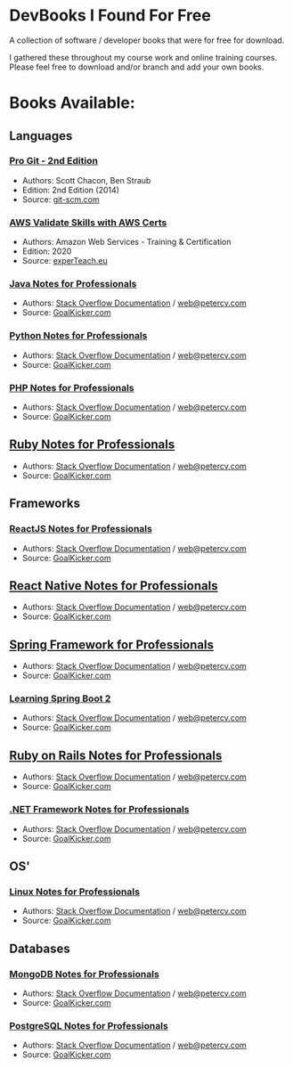# DevBooks I Found For Free
A collection of software / developer books that were for free for download.

I gathered these throughout my course work and online training courses. 
Please feel free to download and/or branch and add your own books.

# Books Available:
## Languages
### [Pro Git - 2nd Edition](https://github.com/hollyjrobertson/DevBooks_FoundForFree/blob/main/ProGit_2ndEdition.pdf "Pro Git - 2nd Edition")
* Authors: Scott Chacon, Ben Straub
* Edition: 2nd Edition (2014)
* Source: [git-scm.com](https://git-scm.com/book/en/v2 "git-scm.com")

### [AWS Validate Skills with AWS Certs](https://github.com/hollyjrobertson/DevBooks_FoundForFree/blob/main/AWS_CertOverivew.pdf "AWS Validate Skills with AWS Certs")
* Authors: Amazon Web Services - Training & Certification
* Edition: 2020
* Source: [experTeach.eu](https://www.experteach.eu/de/assets/files/AWS_T&C_Cert_AllUp_eBook_FINAL_.pdf "experteach.eu")

### [Java Notes for Professionals](https://github.com/hollyjrobertson/DevBooks_FoundForFree/blob/main/JavaNotesForProfessionals.pdf "Java Notes for Professionals")
* Authors: [Stack Overflow Documentation](https://archive.org/details/documentation-dump.7z "Stack Overflow Documentation") / web@petercv.com
* Source: [GoalKicker.com](https://goalkicker.com/ "GoalKicker.com")

### [Python Notes for Professionals](https://github.com/hollyjrobertson/DevBooks_FoundForFree/blob/main/PythonNotesForProfessionals.pdf "Python Notes for Professionals")
* Authors: [Stack Overflow Documentation](https://archive.org/details/documentation-dump.7z "Stack Overflow Documentation") / web@petercv.com
* Source: [GoalKicker.com](https://goalkicker.com/ "GoalKicker.com")

### [PHP Notes for Professionals](https://github.com/hollyjrobertson/DevBooks_FoundForFree/blob/main/PHPNotesForProfessionals.pdf "PHP Notes for Professionals")
* Authors: [Stack Overflow Documentation](https://archive.org/details/documentation-dump.7z "Stack Overflow Documentation") / web@petercv.com
* Source: [GoalKicker.com](https://goalkicker.com/ "GoalKicker.com")

## [Ruby Notes for Professionals](https://github.com/hollyjrobertson/DevBooks_FoundForFree/blob/main/RubyNotesForProfessionals.pdf "Ruby Notes for Professionals")
* Authors: [Stack Overflow Documentation](https://archive.org/details/documentation-dump.7z "Stack Overflow Documentation") / web@petercv.com
* Source: [GoalKicker.com](https://goalkicker.com/ "GoalKicker.com")

## Frameworks
### [ReactJS Notes for Professionals](https://github.com/hollyjrobertson/DevBooks_FoundForFree/blob/main/ReactJSNotesForProfessionals.pdf "ReactJS Notes for Professionals")
* Authors: [Stack Overflow Documentation](https://archive.org/details/documentation-dump.7z "Stack Overflow Documentation") / web@petercv.com
* Source: [GoalKicker.com](https://goalkicker.com/ "GoalKicker.com") 

## [React Native Notes for Professionals](https://github.com/hollyjrobertson/DevBooks_FoundForFree/blob/main/ReactNativeNotesForProfessionals.pdf "React Native Notes for Professionals")
* Authors: [Stack Overflow Documentation](https://archive.org/details/documentation-dump.7z "Stack Overflow Documentation") / web@petercv.com
* Source: [GoalKicker.com](https://goalkicker.com/ "GoalKicker.com")

## [Spring Framework for Professionals](https://github.com/hollyjrobertson/DevBooks_FoundForFree/blob/main/SpringFrameworkNotesForProfessionals.pdf "Spring Framework Notes for Professionals")
* Authors: [Stack Overflow Documentation](https://archive.org/details/documentation-dump.7z "Stack Overflow Documentation") / web@petercv.com
* Source: [GoalKicker.com](https://goalkicker.com/ "GoalKicker.com")

### [Learning Spring Boot 2](https://github.com/hollyjrobertson/DevBooks_FoundForFree/blob/main/LearingSpringBoot2_2ndEdition.pdf "Learning Spring Boot 2")
* Authors: [Stack Overflow Documentation](https://archive.org/details/documentation-dump.7z "Stack Overflow Documentation") / web@petercv.com
* Source: [GoalKicker.com](https://goalkicker.com/ "GoalKicker.com")

## [Ruby on Rails Notes for Professionals](https://github.com/hollyjrobertson/DevBooks_FoundForFree/blob/main/RubyOnRailsNotesForProfessionals.pdf "Ruby on Rails Notes for Professionals")
* Authors: [Stack Overflow Documentation](https://archive.org/details/documentation-dump.7z "Stack Overflow Documentation") / web@petercv.com
* Source: [GoalKicker.com](https://goalkicker.com/ "GoalKicker.com")

### [.NET Framework Notes for Professionals](https://github.com/hollyjrobertson/DevBooks_FoundForFree/blob/main/DotNETFrameworkNotesForProfessionals.pdf ".NET Framework Notes for Professionals")
* Authors: [Stack Overflow Documentation](https://archive.org/details/documentation-dump.7z "Stack Overflow Documentation") / web@petercv.com
* Source: [GoalKicker.com](https://goalkicker.com/ "GoalKicker.com")

## OS'
### [Linux Notes for Professionals](https://github.com/hollyjrobertson/DevBooks_FoundForFree/blob/main/LearingSpringBoot2_2ndEdition.pdf "Linux Notes for Professionals")
* Authors: [Stack Overflow Documentation](https://archive.org/details/documentation-dump.7z "Stack Overflow Documentation") / web@petercv.com
* Source: [GoalKicker.com](https://goalkicker.com/ "GoalKicker.com")

## Databases
### [MongoDB Notes for Professionals](https://github.com/hollyjrobertson/DevBooks_FoundForFree/blob/main/MongoDBNotesForProfessionals.pdf "MongoDB Notes for Professionals")
* Authors: [Stack Overflow Documentation](https://archive.org/details/documentation-dump.7z "Stack Overflow Documentation") / web@petercv.com
* Source: [GoalKicker.com](https://goalkicker.com/ "GoalKicker.com")

### [PostgreSQL Notes for Professionals](https://github.com/hollyjrobertson/DevBooks_FoundForFree/blob/main/PostgreSQLNotesForProfessionals.pdf "PostgreSQL Notes for Professionals")
* Authors: [Stack Overflow Documentation](https://archive.org/details/documentation-dump.7z "Stack Overflow Documentation") / web@petercv.com
* Source: [GoalKicker.com](https://goalkicker.com/ "GoalKicker.com")

